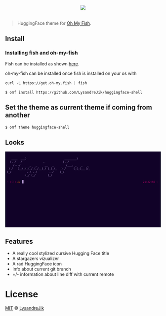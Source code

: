 <div align="center">
  <a href="http://github.com/fish-shell/omf">
  <img width=90px  src="https://cloud.githubusercontent.com/assets/8317250/8510172/f006f0a4-230f-11e5-98b6-5c2e3c87088f.png">
  </a>
</div>
<br>

> HuggingFace theme for [Oh My Fish][omf-link].

## Install

### Installing fish and oh-my-fish

Fish can be installed as shown [here](https://github.com/fish-shell/fish-shell#getting-fish).

oh-my-fish can be installed once fish is installed on your os with

```shell-script
curl -L https://get.oh-my.fish | fish
```

```shell-script
$ omf install https://github.com/LysandreJik/huggingface-shell
```

## Set the theme as current theme if coming from another

```shell-script
$ omf theme huggingface-shell
```

## Looks

<p align="center">
  <img src="https://github.com/LysandreJik/huggingface-shell/raw/master/huggingface-shell-gif.gif">
</p>

## Features

* A really cool stylized cursive Hugging Face title
* A stargazers vizualizer
* A rad HuggingFace icon
* Info about current git branch
* +/- information about line diff with current remote

# License

[MIT][mit] © [LysandreJik][author]


[mit]:            http://opensource.org/licenses/MIT
[author]:         http://github.com/LysandreJik
[omf-link]:       https://www.github.com/oh-my-fish/oh-my-fish
